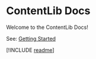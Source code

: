 # ContentLib Docs

Welcome to the ContentLib Docs!

See: [Getting Started](./docs/getting-started.md)

[!INCLUDE [readme](../README.md)]
